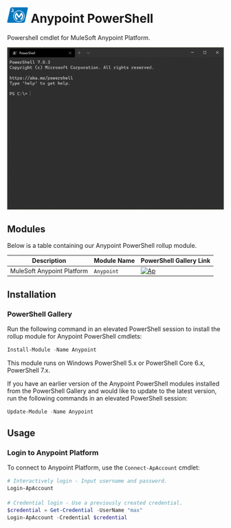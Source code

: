 # ![ApIcon] Anypoint PowerShell
Powershell cmdlet for MuleSoft Anypoint Platform.

![ExampleGif]

## Modules
Below is a table containing our Anypoint PowerShell rollup module.

Description                 | Module Name  | PowerShell Gallery Link
--------------------------- | ------------ | -----------------------
MuleSoft Anypoint Platform  | `Anypoint`   | [![Ap]][ApGallery]


## Installation

### PowerShell Gallery
Run the following command in an elevated PowerShell session to install the rollup module for Anypoint PowerShell cmdlets:

```powershell
Install-Module -Name Anypoint
```

This module runs on Windows PowerShell 5.x or PowerShell Core 6.x, PowerShell 7.x.

If you have an earlier version of the Anypoint PowerShell modules installed from the PowerShell Gallery and would like to update to the latest version, run the following commands in an elevated PowerShell session:

```powershell
Update-Module -Name Anypoint
```

## Usage

### Login to Anypoint Platform

To connect to Anypoint Platform, use the `Connect-ApAccount` cmdlet:

```powershell
# Interactively login - Input username and password.
Login-ApAccount

# Credential login - Use a previously created credential.
$credential = Get-Credential -UserName "max"
Login-ApAccount -Credential $credential
```




<!-- References -->
[ApIcon]: docs/icon_48.png
[ExampleGif]: docs/example.gif
[Ap]: https://img.shields.io/powershellgallery/v/Anypoint.svg?style=flat&label=Anypoint&color=blue
[ApGallery]: https://www.powershellgallery.com/packages/Anypoint/